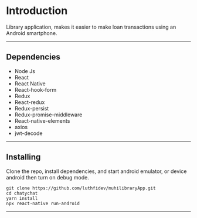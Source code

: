 # Introduction

Library application, makes it easier to make loan transactions using an Android smartphone.

***

## Dependencies

* Node Js
* React
* React Native
* React-hook-form
* Redux
* React-redux
* Redux-persist
* Redux-promise-middleware
* React-native-elements
* axios
* jwt-decode

***

## Installing

Clone the repo, install dependencies, and start android emulator, or device android then turn on debug mode.

```shell
git clone https://github.com/luthfidev/muhilibraryApp.git
cd chatychat
yarn install
npx react-native run-android
```
***